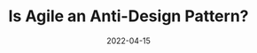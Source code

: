 ---
date: 2022-04-15
permalink: false
publisher: uxdesigncc
tags:
  - agile
  - design
  - meta
target_url: https://uxdesign.cc/is-agile-an-anti-design-pattern-1a5d6a87c069
title: Is Agile an Anti-Design Pattern?
---